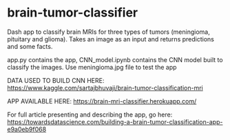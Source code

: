 # brain-tumor-classifier

Dash app to classify brain MRIs for three types of tumors (meningioma, pituitary and glioma). Takes an image as an input and returns predictions and some facts. 

app.py contains the app, CNN_model.ipynb contains the CNN model built to classify the images. Use meningioma.jpg file to test the app

DATA USED TO BUILD CNN HERE: https://www.kaggle.com/sartajbhuvaji/brain-tumor-classification-mri

APP AVAILABLE HERE:  https://brain-mri-classifier.herokuapp.com/ 

For full article presenting and describing the app, go here: https://towardsdatascience.com/building-a-brain-tumor-classification-app-e9a0eb9f068
